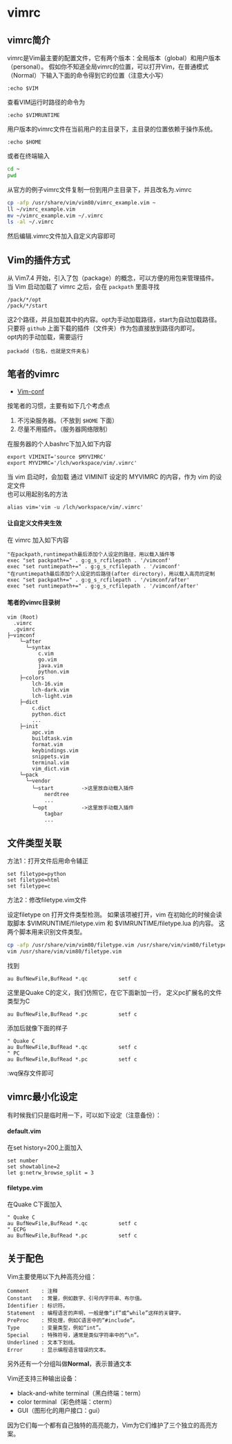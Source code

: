 # vimrc

## vimrc简介
vimrc是Vim最主要的配置文件，它有两个版本：全局版本（global）和用户版本（personal）。
假如你不知道全局vimrc的位置，可以打开Vim，在普通模式（Normal）下输入下面的命令得到它的位置（注意大小写）
```
:echo $VIM
```

查看VIM运行时路径的命令为
```
:echo $VIMRUNTIME
```

用户版本的vimrc文件在当前用户的主目录下，主目录的位置依赖于操作系统。
```
:echo $HOME
```
或者在终端输入
```bash
cd ~
pwd
```

从官方的例子vimrc文件复制一份到用户主目录下，并且改名为.vimrc
```bash
cp -afp /usr/share/vim/vim80/vimrc_example.vim ~
ll ~/vimrc_example.vim
mv ~/vimrc_example.vim ~/.vimrc
ls -al ~/.vimrc
```

然后编辑.vimrc文件加入自定义内容即可

## Vim的插件方式
从 Vim7.4 开始，引入了包（package）的概念，可以方便的用包来管理插件。
当 Vim 启动加载了 vimrc 之后，会在 ``packpath`` 里面寻找
```
/pack/*/opt
/pack/*/start
```
这2个路径，并且加载其中的内容。opt为手动加载路径，start为自动加载路径。  
只要将 ``github`` 上面下载的插件（文件夹）作为包直接放到路径内即可。  
opt内的手动加载，需要运行
```
packadd (包名，也就是文件夹名)
```

## 笔者的vimrc
* [Vim-conf](Vim-conf/Vim-conf)

按笔者的习惯，主要有如下几个考虑点
 1. 不污染服务器。（不放到 ``$HOME`` 下面）
 2. 尽量不用插件。（服务器网络限制）

在服务器的个人bashrc下加入如下内容
```
export VIMINIT='source $MYVIMRC'
export MYVIMRC='/lch/workspace/vim/.vimrc'
```
当 vim 启动时，会加载 通过 VIMINIT 设定的 MYVIMRC 的内容，作为 vim 的设定文件  
也可以用起别名的方法
```
alias vim='vim -u /lch/workspace/vim/.vimrc'
```

#### 让自定义文件夹生效
在 vimrc 加入如下内容
```
"在packpath,runtimepath最后添加个人设定的路径，用以载入插件等
exec "set packpath+=" . g:g_s_rcfilepath . '/vimconf'
exec "set runtimepath+=" . g:g_s_rcfilepath . '/vimconf'
"在runtimepath最后添加个人设定的后路径(after directory)，用以载入高亮的定制
exec "set packpath+=" . g:g_s_rcfilepath . '/vimconf/after'
exec "set runtimepath+=" . g:g_s_rcfilepath . '/vimconf/after'
```

#### 笔者的vimrc目录树
```
vim (Root)
  .vimrc
  .gvimrc
├─vimconf
    └─after
      └─syntax
          c.vim
          go.vim
          java.vim
          python.vim
    ├─colors
        lch-16.vim
        lch-dark.vim
        lch-light.vim
    ├─dict
        c.dict
        python.dict
        ...
    ├─init
        apc.vim
        buildtask.vim
        format.vim
        keybindings.vim
        snippets.vim
        terminal.vim
        vim_dict.vim
    └─pack
      └─vendor
        └─start         ->这里放自动载入插件
            nerdtree
            ...
        └─opt           ->这里放手动载入插件
            tagbar
            ...
```

## 文件类型关联

方法1：打开文件后用命令辅正
```
set filetype=python
set filetype=html
set filetype=c
```

方法2：修改filetype.vim文件

设定filetype on 打开文件类型检测。
如果该项被打开，vim 在初始化的时候会读取脚本 \$VIMRUNTIME/filetype.vim 和 \$VIMRUNTIME/filetype.lua 的内容。
这两个脚本用来识别文件类型。
```bash
cp -afp /usr/share/vim/vim80/filetype.vim /usr/share/vim/vim80/filetype.vim_bak20230414
vim /usr/share/vim/vim80/filetype.vim
```
找到
```
au BufNewFile,BufRead *.qc			setf c
```
这里是Quake C的定义，我们仿照它，在它下面新加一行，
定义pc扩展名的文件类型为C
```
au BufNewFile,BufRead *.pc			setf c
```

添加后就像下面的样子
```
" Quake C
au BufNewFile,BufRead *.qc			setf c
" PC
au BufNewFile,BufRead *.pc			setf c
```

:wq保存文件即可

## vimrc最小化设定
有时候我们只是临时用一下，可以如下设定（注意备份）：

#### default.vim
在set history=200上面加入
```
set number
set showtabline=2
let g:netrw_browse_split = 3
```

#### filetype.vim
在Quake C下面加入
```
" Quake C
au BufNewFile,BufRead *.qc			setf c
" ECPG
au BufNewFile,BufRead *.pc			setf c
```

## 关于配色
Vim主要使用以下九种高亮分组：
```
Comment    : 注释
Constant   : 常量，例如数字、引号内字符串、布尔值。
Identifier : 标识符。
Statement  : 编程语言的声明，一般是像“if”或“while”这样的关键字。
PreProc    : 预处理，例如C语言中的“#include”。
Type       : 变量类型，例如“int”。
Special    : 特殊符号，通常是类似字符串中的“\n”。
Underlined : 文本下划线。
Error      : 显示编程语言错误的文本。
```
另外还有一个分组叫做**Normal**，表示普通文本  

Vim还支持三种输出设备：
* black-and-white terminal（黑白终端：term）  
* color terminal（彩色终端：cterm）  
* GUI（图形化的用户接口：gui）  

因为它们每一个都有自己独特的高亮能力，Vim为它们维护了三个独立的高亮方案。